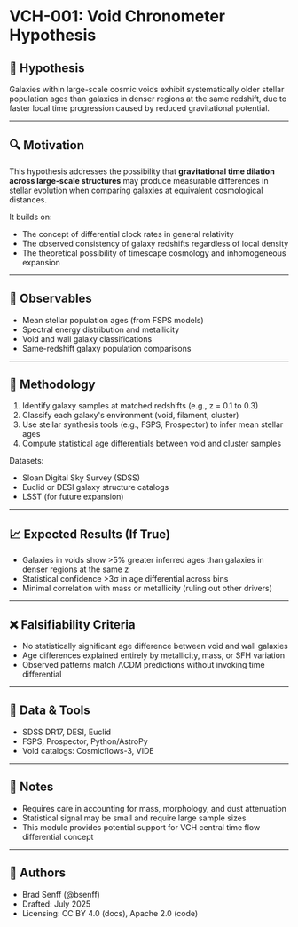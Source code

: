 # VCH-001: Void Chronometer Hypothesis

## 🧠 Hypothesis
Galaxies within large-scale cosmic voids exhibit systematically older stellar population ages than galaxies in denser regions at the same redshift, due to faster local time progression caused by reduced gravitational potential.

---

## 🔍 Motivation
This hypothesis addresses the possibility that **gravitational time dilation across large-scale structures** may produce measurable differences in stellar evolution when comparing galaxies at equivalent cosmological distances.

It builds on:
- The concept of differential clock rates in general relativity
- The observed consistency of galaxy redshifts regardless of local density
- The theoretical possibility of timescape cosmology and inhomogeneous expansion

---

## 🧪 Observables
- Mean stellar population ages (from FSPS models)
- Spectral energy distribution and metallicity
- Void and wall galaxy classifications
- Same-redshift galaxy population comparisons

---

## 🔬 Methodology
1. Identify galaxy samples at matched redshifts (e.g., z = 0.1 to 0.3)
2. Classify each galaxy's environment (void, filament, cluster)
3. Use stellar synthesis tools (e.g., FSPS, Prospector) to infer mean stellar ages
4. Compute statistical age differentials between void and cluster samples

Datasets:
- Sloan Digital Sky Survey (SDSS)
- Euclid or DESI galaxy structure catalogs
- LSST (for future expansion)

---

## 📈 Expected Results (If True)
- Galaxies in voids show >5% greater inferred ages than galaxies in denser regions at the same z
- Statistical confidence >3σ in age differential across bins
- Minimal correlation with mass or metallicity (ruling out other drivers)

---

## ❌ Falsifiability Criteria
- No statistically significant age difference between void and wall galaxies
- Age differences explained entirely by metallicity, mass, or SFH variation
- Observed patterns match ΛCDM predictions without invoking time differential

---

## 🔗 Data & Tools
- SDSS DR17, DESI, Euclid
- FSPS, Prospector, Python/AstroPy
- Void catalogs: Cosmicflows-3, VIDE

---

## 📝 Notes
- Requires care in accounting for mass, morphology, and dust attenuation
- Statistical signal may be small and require large sample sizes
- This module provides potential support for VCH central time flow differential concept

---

## 👤 Authors
- Brad Senff (@bsenff)
- Drafted: July 2025
- Licensing: CC BY 4.0 (docs), Apache 2.0 (code)

